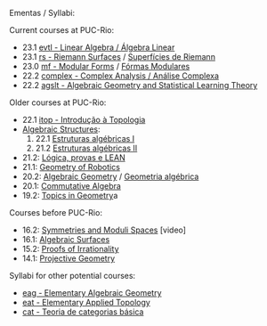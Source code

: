 Ementas / Syllabi:

Current courses at PUC-Rio:
- 23.1 [evtl    - Linear Algebra / Álgebra Linear](evtl.md)
- 23.1 [rs	- Riemann Surfaces](rs-en.md) / [Superfícies de Riemann](rs-pt.md)
- 23.0 [mf	- Modular Forms](mf-en.md) / [Fórmas Modulares](mf-pt.md) 
- 22.2 [complex - Complex Analysis / Análise Complexa](complex.md) 
- 22.2 [agslt - Algebraic Geometry and Statistical Learning Theory](agslt.md)

Older courses at PUC-Rio:
- 22.1 [itop - Introdução à Topologia](itop-pt.md)
- [Algebraic Structures](http://mat.puc-rio.br/~sergey/as.html):
  1. 22.1 [Estruturas algébricas I](http://mat.puc-rio.br/~sergey/ea/)
  2. 21.2 [Estruturas algébricas II](http://mat.puc-rio.br/~sergey/ea/galois.html)
- 21.2: [Lógica, provas e LEAN](http://mat.puc-rio.br/~sergey/provas.html)
- 21.1: [Geometry of Robotics](http://mat.puc-rio.br/~sergey/robo.html)
- 20.2: [Algebraic Geometry](http://mat.puc-rio.br/~sergey/age.html) / [Geometria algébrica](http://mat.puc-rio.br/~sergey/ga.html)
- 20.1: [Commutative Algebra](http://mat.puc-rio.br/~sergey/ca.html)
- 19.2: [Topics in Geometry](http://mat.puc-rio.br/~sergey/tg.html)a

Courses before PUC-Rio:
- 16.2: [Symmetries and Moduli Spaces](https://mediaserver.unige.ch/collection/VN3-222c-2016-2017) [video]
- 16.1: [Algebraic Surfaces](http://mat.puc-rio.br/~sergey/surfaces.html)
- 15.2: [Proofs of Irrationality](http://mat.puc-rio.br/~sergey/rat.html)
- 14.1: [Projective Geometry](http://mat.puc-rio.br/~sergey/pg.html)

Syllabi for other potential courses:
- [eag	- Elementary Algebraic Geometry](eag.md)
- [eat	- Elementary Applied Topology](eat.md)
- [cat  - Teoria de categorias básica](http://mat.puc-rio.br/~sergey/categorias.html)
